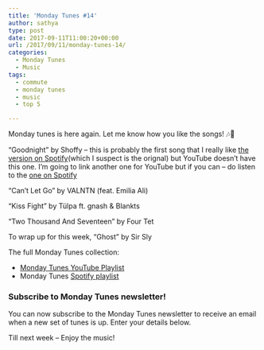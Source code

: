 ```yaml
---
title: 'Monday Tunes #14'
author: sathya
type: post
date: 2017-09-11T11:00:20+00:00
url: /2017/09/11/monday-tunes-14/
categories:
  - Monday Tunes
  - Music
tags:
  - commute
  - monday tunes
  - music
  - top 5

---
```

Monday tunes is here again. Let me know how you like the songs! &#x1f3b6;&#x1f3b5;

<!--more-->

&#8220;Goodnight&#8221; by Shoffy &#8211; this is probably the first song that I really like <a href="https://open.spotify.com/track/2bWoRWc3AD9Dv2IZTa6MaN" target="_blank" rel="noopener">the version on Spotify</a>(which I suspect is the orignal) but YouTube doesn&#8217;t have this one. I&#8217;m going to link another one for YouTube but if you can &#8211; do listen to the <a href="https://open.spotify.com/track/2bWoRWc3AD9Dv2IZTa6MaN" target="_blank" rel="noopener">one on Spotify</a>



&#8220;Can&#8217;t Let Go&#8221; by VALNTN (feat. Emilia Ali)



&#8220;Kiss Fight&#8221; by Tülpa ft. gnash & Blankts



&#8220;Two Thousand And Seventeen&#8221; by Four Tet



To wrap up for this week, &#8220;Ghost&#8221; by Sir Sly



The full Monday Tunes collection:

  * <a href="https://www.youtube.com/playlist?list=PLxKOjmEYzYcTogkkHfq_7tObgpFLEMmG4" target="_blank" rel="noopener">Monday Tunes YouTube Playlist</a>
  * Monday Tunes <a href="https://open.spotify.com/user/sathyabhat/playlist/2L5gZLGx8lL1g5nHqJdkKp" target="_blank" rel="noopener">Spotify playlist</a>



### Subscribe to Monday Tunes newsletter!

You can now subscribe to the Monday Tunes newsletter to receive an email when a new set of tunes is up. Enter your details below.

<div class="emaillist">
  <span class="es_subscription_message" id="es_subscription_message_1571559193"></span>
</div>

Till next week &#8211; Enjoy the music!
